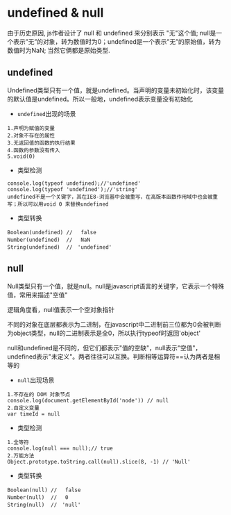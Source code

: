 # undefined & null
由于历史原因, js作者设计了 null 和 undefined 来分别表示 "无"这个值; null是一个表示”无”的对象，转为数值时为0；undefined是一个表示”无”的原始值，转为数值时为NaN; 当然它俩都是原始类型.

## undefined
Undefined类型只有一个值，就是undefined。当声明的变量未初始化时，该变量的默认值是undefined。所以一般地，undefined表示变量没有初始化

- `undefined`出现的场景
```
1.声明为赋值的变量
2.对象不存在的属性
3.无返回值的函数的执行结果
4.函数的参数没有传入
5.void(0)
```
- 类型检测
```
console.log(typeof undefined);//'undefined'
console.log(typeof 'undefined');//'string'
undefined不是一个关键字，其在IE8-浏览器中会被重写，在高版本函数作用域中也会被重写；所以可以用void 0 来替换undefined
```
- 类型转换
```
Boolean(undefined) //　 false
Number(undefined)  //　 NaN
String(undefined)  //　'undefined'    
```

## null
Null类型只有一个值，就是null。null是javascript语言的关键字，它表示一个特殊值，常用来描述"空值"

逻辑角度看，null值表示一个空对象指针

不同的对象在底层都表示为二进制，在javascript中二进制前三位都为0会被判断为object类型，null的二进制表示是全0，所以执行typeof时返回'object'

null和undefined是不同的，但它们都表示"值的空缺"，null表示"空值"，undefined表示"未定义"。两者往往可以互换。判断相等运算符==认为两者是相等的

- `null`出现场景
```
1.不存在的 DOM 对象节点
console.log(document.getElementById('node')) // null
2.自定义变量
var timeId = null
```
- 类型检测
```
1.全等符
console.log(null === null);// true
2.万能方法
Object.prototype.toString.call(null).slice(8, -1) // 'Null'
```

- 类型转换
```
Boolean(null) //　 false
Number(null)  //　 0
String(null)  //　'null'    
```